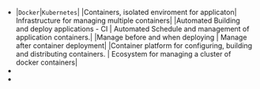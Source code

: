 - |`Docker`|`Kubernetes`|
  |Containers, isolated enviroment for applicaton| Infrastructure for managing multiple containers|
  |Automated Building and deploy applications - CI | Automated Schedule and management of application containers.|
  |Manage before and when deploying | Manage after container deployment|
  |Container platform for configuring, building and distributing containers. | Ecosystem for managing a cluster of docker containers|
-
-